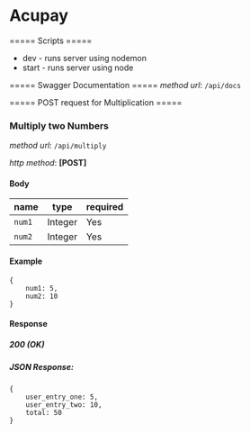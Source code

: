 # Acupay

===== Scripts =====
- dev - runs server using nodemon
- start - runs server using node


===== Swagger Documentation =====
*method url*: `/api/docs`


===== POST request for Multiplication =====
### **Multiply two Numbers**
*method url*: `/api/multiply`

*http method*: **[POST]**

#### Body

| name    | type    | required |
| --------| ------  | -------- |
| `num1`  | Integer | Yes      |
| `num2`  | Integer | Yes      |

#### Example

```
{
    num1: 5,
    num2: 10
}
```
#### Response
##### 200 (OK)
##### JSON Response:
```
{
    user_entry_one: 5,
    user_entry_two: 10,
    total: 50
}
```
